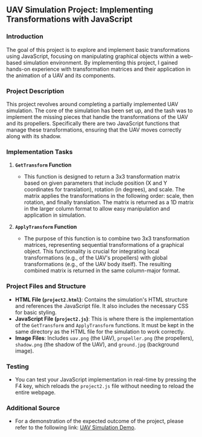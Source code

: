 ## UAV Simulation Project: Implementing Transformations with JavaScript

### Introduction
The goal of this project is to explore and implement basic transformations using JavaScript, focusing on manipulating graphical objects within a web-based simulation environment. By implementing this project, I gained hands-on experience with transformation matrices and their application in the animation of a UAV and its components.

### Project Description
This project revolves around completing a partially implemented UAV simulation. The core of the simulation has been set up, and the tash was to implement the missing pieces that handle the transformations of the UAV and its propellers. Specifically there are two JavaScript functions that manage these transformations, ensuring that the UAV moves correctly along with its shadow.

### Implementation Tasks
1. **`GetTransform` Function**
   - This function is designed to return a 3x3 transformation matrix based on given parameters that include position (X and Y coordinates for translation), rotation (in degrees), and scale. The matrix applies the transformations in the following order: scale, then rotation, and finally translation. The matrix is returned as a 1D matrix in the larger column format to allow easy manipulation and application in simulation.

2. **`ApplyTransform` Function**
   - The purpose of this function is to combine two 3x3 transformation matrices, representing sequential transformations of a graphical object. This functionality is crucial for integrating local transformations (e.g., of the UAV's propellers) with global transformations (e.g., of the UAV body itself). The resulting combined matrix is returned in the same column-major format.

### Project Files and Structure
- **HTML File (`project2.html`)**: Contains the simulation's HTML structure and references the JavaScript file. It also includes the necessary CSS for basic styling.
- **JavaScript File (`project2.js`)**: This is where there is the implementation of the `GetTransform` and `ApplyTransform` functions. It must be kept in the same directory as the HTML file for the simulation to work correctly.
- **Image Files**: Includes `uav.png` (the UAV), `propeller.png` (the propellers), `shadow.png` (the shadow of the UAV), and `ground.jpg` (background image).

### Testing
- You can test your JavaScript implementation in real-time by pressing the F4 key, which reloads the `project2.js` file without needing to reload the entire webpage.

### Additional Source
- For a demonstration of the expected outcome of the project, please refer to the following link: [UAV Simulation Demo](https://graphics.cs.utah.edu/courses/cs4600/fall2023/?prj=2).

